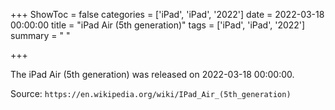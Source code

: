 +++
ShowToc = false
categories = ['iPad', 'iPad', '2022']
date = 2022-03-18 00:00:00
title = "iPad Air (5th generation)"
tags = ['iPad', 'iPad', '2022']
summary = " "

+++

The iPad Air (5th generation) was released on 2022-03-18 00:00:00.

Source: `https://en.wikipedia.org/wiki/IPad_Air_(5th_generation)`


